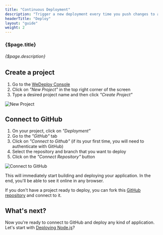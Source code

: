 ```yaml
---
title: "Continuous Deployment"
description: "Trigger a new deployment every time you push changes to a designated branch of your GitHub repository."
headerTitle: "Deploy"
layout: "guide"
weight: 2
---
```


### {$page.title}

###### {$page.description}

<article id="1">

## Create a project

1. Go to the [WeDeploy Console](https://console.wedeploy.com)
2. Click on *"New Project"* in the top right corner of the screen
3. Type a desired project name and then click *"Create Project"*

![New Project](/images/docs/deploy/new-project.png)

</article>

<article id="2">

## Connect to GitHub

1. On your project, click on *"Deployment"*
2. Go to the *"GitHub"* tab
3. Click on *"Connect to Github"* (if its your first time, you will need to authenticate with GitHub)
4. Select the repository and branch that you want to deploy
5. Click on the *"Connect Repository"* button

![Connect to GitHub](/images/docs/deploy/connect-to-github.png)

This will immediately start building and deploying your application. In the end, you'll be able to see it online in any browser.

<aside>

If you don't have a project ready to deploy, you can fork this [GitHub repository](https://github.com/wedeploy/boilerplate-hosting) and connect to it.

</aside>

</article>

## What's next?

Now you're ready to connect to GitHub and deploy any kind of application. Let's start with [Deploying Node.js](/docs/deploy/deploying-nodejs/)?
